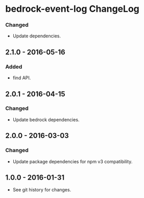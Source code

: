 # bedrock-event-log ChangeLog

### Changed
- Update dependencies.

## 2.1.0 - 2016-05-16

### Added
- find API.

## 2.0.1 - 2016-04-15

### Changed
- Update bedrock dependencies.

## 2.0.0 - 2016-03-03

### Changed
- Update package dependencies for npm v3 compatibility.

## 1.0.0 - 2016-01-31

- See git history for changes.
